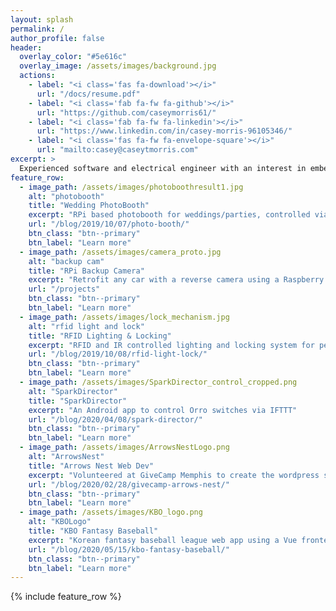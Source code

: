 ```yaml
---
layout: splash
permalink: /
author_profile: false
header:
  overlay_color: "#5e616c"
  overlay_image: /assets/images/background.jpg
  actions:
    - label: "<i class='fas fa-download'></i>"
      url: "/docs/resume.pdf"
    - label: "<i class='fab fa-fw fa-github'></i>"
      url: "https://github.com/caseymorris61/"
    - label: "<i class='fab fa-fw fa-linkedin'></i>"
      url: "https://www.linkedin.com/in/casey-morris-96105346/"
    - label: "<i class='fas fa-fw fa-envelope-square'></i>"
      url: "mailto:casey@caseytmorris.com"
excerpt: >
  Experienced software and electrical engineer with an interest in embedded systems. RPi hobbiest and DIY IoT enthusiast.<br />
feature_row:
  - image_path: /assets/images/photoboothresult1.jpg
    alt: "photobooth"
    title: "Wedding PhotoBooth"
    excerpt: "RPi based photobooth for weddings/parties, controlled via text and custom Flask API"
    url: "/blog/2019/10/07/photo-booth/"
    btn_class: "btn--primary"
    btn_label: "Learn more"
  - image_path: /assets/images/camera_proto.jpg
    alt: "backup cam"
    title: "RPi Backup Camera"
    excerpt: "Retrofit any car with a reverse camera using a Raspberry Pi and mobile phone"
    url: "/projects"
    btn_class: "btn--primary"
    btn_label: "Learn more" 
  - image_path: /assets/images/lock_mechanism.jpg
    alt: "rfid light and lock"
    title: "RFID Lighting & Locking"
    excerpt: "RFID and IR controlled lighting and locking system for personal apartment utilizing simple uC, servo, and relays"
    url: "/blog/2019/10/08/rfid-light-lock/"
    btn_class: "btn--primary"
    btn_label: "Learn more"
  - image_path: /assets/images/SparkDirector_control_cropped.png
    alt: "SparkDirector"
    title: "SparkDirector"
    excerpt: "An Android app to control Orro switches via IFTTT"
    url: "/blog/2020/04/08/spark-director/"
    btn_class: "btn--primary"
    btn_label: "Learn more"
  - image_path: /assets/images/ArrowsNestLogo.png
    alt: "ArrowsNest"
    title: "Arrows Nest Web Dev"
    excerpt: "Volunteered at GiveCamp Memphis to create the wordpress site for local charity Arrows Nest"
    url: "/blog/2020/02/28/givecamp-arrows-nest/"
    btn_class: "btn--primary"
    btn_label: "Learn more"
  - image_path: /assets/images/KBO_logo.png
    alt: "KBOLogo"
    title: "KBO Fantasy Baseball"
    excerpt: "Korean fantasy baseball league web app using a Vue frontend with Firebase backend"
    url: "/blog/2020/05/15/kbo-fantasy-baseball/"
    btn_class: "btn--primary"
    btn_label: "Learn more"
---
```


{% include feature_row %}
